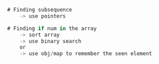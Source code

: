 ``` javascript
# Finding subsequence 
	-> use pointers
```

``` javascript
# Finding if num in the array 
	-> sort array
	-> use binary search
	or
	-> use obj/map to remember the seen element
```
